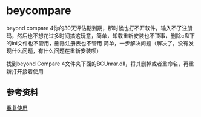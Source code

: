 # beycompare

beyond compare 4你的30天评估期到期，那时候也打不开软件，输入不了注册码，然后也不想花过多时间搞这玩意，简单，卸载重新安装也不顶事，删除c盘下的ini文件也不管用，删除注册表也不管用
简单，一步解决问题（解决了，没有发现什么问题，有什么问题在重新安装呗）

找到beyond Compare 4文件夹下面的BCUnrar.dll，将其删掉或者重命名，再重新打开接着使用

## 参考资料

[重复使用](https://blog.csdn.net/zk_1325572803/article/details/84997820)